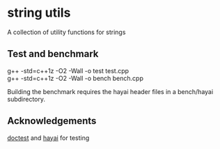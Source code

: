 # string utils
A collection of utility functions for strings

Test and benchmark
---
g++ -std=c++1z -O2 -Wall -o test test.cpp<br>
g++ -std=c++1z -O2 -Wall -o bench bench.cpp

Building the benchmark requires the hayai header files in a bench/hayai subdirectory.

Acknowledgements
---
[doctest](https://github.com/onqtam/doctest) and [hayai](https://github.com/nickbruun/hayai) for testing
